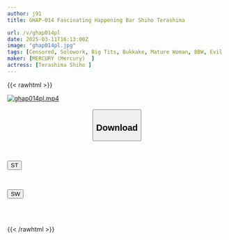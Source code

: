 ```yaml
---
author: j91
title: GHAP-014 Fascinating Happening Bar Shiho Terashima

url: /v/ghap014pl
date: 2025-03-11T16:13:00Z
image: "ghap014pl.jpg"
tags: [Censored, Solowork, Big Tits, Bukkake, Mature Woman, BBW, Evil	]
maker: [MERCURY (Mercury)  ]
actress: [Terashima Shiho ]
---
```



{{< rawhtml >}}

<div class="video" data-videoid="1j1ZXl80QRCeALR">
    <a href="javascript:;">
        <img src="/v/ghap014pl/ghap014pl.jpg" width="WIDTH" height="HEIGHT" alt="ghap014pl.mp4" loading="lazy">
    </a>
</div>

<script type="text/javascript" src="https://j91.asia/asset/on-demand-st.js"></script>

<br>
  <link rel="stylesheet" href="https://j91.asia/asset/bs5.css">
  
  <center>
  <button class="btn btn-primary" type="button" data-bs-toggle="collapse" data-bs-target=".multi-collapse" aria-expanded="false" aria-controls="multiCollapseExample1 multiCollapseExample2"><h2>Download</h2></button></center>
</p>
<div class="row">
  <div class="col">
    <div class="collapse multi-collapse" id="multiCollapseExample1">
      <div class="card card-body">
	      	      <br>
<div class="buttons">  
<p><a href="/v/ghap014pl/st.html" target="_blank"><button class="btn-hover color-3"><i class="fa fa-download"></i> ST</button></a></p></div>
    </div>
  </div>
</div>
  <div class="col">
    <div class="collapse multi-collapse" id="multiCollapseExample2">
      <div class="card card-body">
	      <br>
<div class="buttons">
<p><a href="/v/ghap014pl/sw.html" target="_blank"><button class="btn-hover color-2"><i class="fa fa-download"></i> SW</button></a></p></div>
<br><br>
      </div>
    </div>
  </div>
</div>

{{< /rawhtml >}}